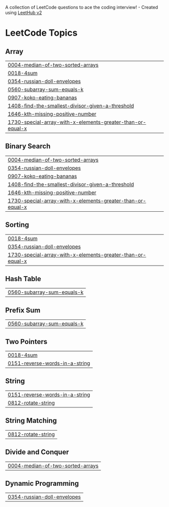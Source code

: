 A collection of LeetCode questions to ace the coding interview! - Created using [LeetHub v2](https://github.com/arunbhardwaj/LeetHub-2.0)
<!---LeetCode Topics Start-->
# LeetCode Topics
## Array
|  |
| ------- |
| [0004-median-of-two-sorted-arrays](https://github.com/tanishkkkaa/leetcode/tree/master/0004-median-of-two-sorted-arrays) |
| [0018-4sum](https://github.com/tanishkkkaa/leetcode/tree/master/0018-4sum) |
| [0354-russian-doll-envelopes](https://github.com/tanishkkkaa/leetcode/tree/master/0354-russian-doll-envelopes) |
| [0560-subarray-sum-equals-k](https://github.com/tanishkkkaa/leetcode/tree/master/0560-subarray-sum-equals-k) |
| [0907-koko-eating-bananas](https://github.com/tanishkkkaa/leetcode/tree/master/0907-koko-eating-bananas) |
| [1408-find-the-smallest-divisor-given-a-threshold](https://github.com/tanishkkkaa/leetcode/tree/master/1408-find-the-smallest-divisor-given-a-threshold) |
| [1646-kth-missing-positive-number](https://github.com/tanishkkkaa/leetcode/tree/master/1646-kth-missing-positive-number) |
| [1730-special-array-with-x-elements-greater-than-or-equal-x](https://github.com/tanishkkkaa/leetcode/tree/master/1730-special-array-with-x-elements-greater-than-or-equal-x) |
## Binary Search
|  |
| ------- |
| [0004-median-of-two-sorted-arrays](https://github.com/tanishkkkaa/leetcode/tree/master/0004-median-of-two-sorted-arrays) |
| [0354-russian-doll-envelopes](https://github.com/tanishkkkaa/leetcode/tree/master/0354-russian-doll-envelopes) |
| [0907-koko-eating-bananas](https://github.com/tanishkkkaa/leetcode/tree/master/0907-koko-eating-bananas) |
| [1408-find-the-smallest-divisor-given-a-threshold](https://github.com/tanishkkkaa/leetcode/tree/master/1408-find-the-smallest-divisor-given-a-threshold) |
| [1646-kth-missing-positive-number](https://github.com/tanishkkkaa/leetcode/tree/master/1646-kth-missing-positive-number) |
| [1730-special-array-with-x-elements-greater-than-or-equal-x](https://github.com/tanishkkkaa/leetcode/tree/master/1730-special-array-with-x-elements-greater-than-or-equal-x) |
## Sorting
|  |
| ------- |
| [0018-4sum](https://github.com/tanishkkkaa/leetcode/tree/master/0018-4sum) |
| [0354-russian-doll-envelopes](https://github.com/tanishkkkaa/leetcode/tree/master/0354-russian-doll-envelopes) |
| [1730-special-array-with-x-elements-greater-than-or-equal-x](https://github.com/tanishkkkaa/leetcode/tree/master/1730-special-array-with-x-elements-greater-than-or-equal-x) |
## Hash Table
|  |
| ------- |
| [0560-subarray-sum-equals-k](https://github.com/tanishkkkaa/leetcode/tree/master/0560-subarray-sum-equals-k) |
## Prefix Sum
|  |
| ------- |
| [0560-subarray-sum-equals-k](https://github.com/tanishkkkaa/leetcode/tree/master/0560-subarray-sum-equals-k) |
## Two Pointers
|  |
| ------- |
| [0018-4sum](https://github.com/tanishkkkaa/leetcode/tree/master/0018-4sum) |
| [0151-reverse-words-in-a-string](https://github.com/tanishkkkaa/leetcode/tree/master/0151-reverse-words-in-a-string) |
## String
|  |
| ------- |
| [0151-reverse-words-in-a-string](https://github.com/tanishkkkaa/leetcode/tree/master/0151-reverse-words-in-a-string) |
| [0812-rotate-string](https://github.com/tanishkkkaa/leetcode/tree/master/0812-rotate-string) |
## String Matching
|  |
| ------- |
| [0812-rotate-string](https://github.com/tanishkkkaa/leetcode/tree/master/0812-rotate-string) |
## Divide and Conquer
|  |
| ------- |
| [0004-median-of-two-sorted-arrays](https://github.com/tanishkkkaa/leetcode/tree/master/0004-median-of-two-sorted-arrays) |
## Dynamic Programming
|  |
| ------- |
| [0354-russian-doll-envelopes](https://github.com/tanishkkkaa/leetcode/tree/master/0354-russian-doll-envelopes) |
<!---LeetCode Topics End-->